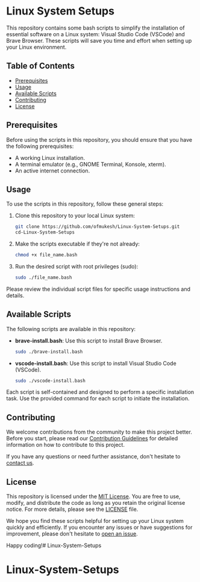 
# Linux System Setups

This repository contains some bash scripts to simplify the installation of essential software on a Linux system: Visual Studio Code (VSCode) and Brave Browser. These scripts will save you time and effort when setting up your Linux environment.

## Table of Contents

- [Prerequisites](#prerequisites)
- [Usage](#usage)
- [Available Scripts](#available-scripts)
- [Contributing](#contributing)
- [License](#license)

## Prerequisites

Before using the scripts in this repository, you should ensure that you have the following prerequisites:

- A working Linux installation.
- A terminal emulator (e.g., GNOME Terminal, Konsole, xterm).
- An active internet connection.

## Usage

To use the scripts in this repository, follow these general steps:

1. Clone this repository to your local Linux system:

   ```bash
   git clone https://github.com/ofmukesh/Linux-System-Setups.git
   cd-Linux-System-Setups
   ```

2. Make the scripts executable if they're not already:

   ```bash
   chmod +x file_name.bash
   ```

3. Run the desired script with root privileges (sudo):

   ```bash
   sudo ./file_name.bash
   ```

Please review the individual script files for specific usage instructions and details.

## Available Scripts

The following scripts are available in this repository:

- **brave-install.bash**: Use this script to install Brave Browser.

  ```bash
  sudo ./brave-install.bash
  ```

- **vscode-install.bash**: Use this script to install Visual Studio Code (VSCode).

  ```bash
  sudo ./vscode-install.bash
  ```

Each script is self-contained and designed to perform a specific installation task. Use the provided command for each script to initiate the installation.

## Contributing

We welcome contributions from the community to make this project better. Before you start, please read our [Contribution Guidelines](CONTRIBUTING.md) for detailed information on how to contribute to this project.

If you have any questions or need further assistance, don't hesitate to [contact us](mailto:of.mukesh@gmail.com).

## License

This repository is licensed under the [MIT License](LICENSE). You are free to use, modify, and distribute the code as long as you retain the original license notice. For more details, please see the [LICENSE](LICENSE) file.

We hope you find these scripts helpful for setting up your Linux system quickly and efficiently. If you encounter any issues or have suggestions for improvement, please don't hesitate to [open an issue](https://github.com/ofmukesh/Linux-System-Setups/issues).

Happy coding!# Linux-System-Setups
# Linux-System-Setups
